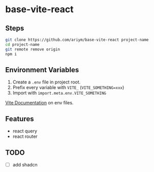 # base-vite-react

## Steps

```bash
git clone https://github.com/ariym/base-vite-react project-name
cd project-name
git remote remove origin
npm i
```

## Environment Variables

1. Create a ```.env``` file in project root.
1. Prefix every variable with ```VITE_``` (```VITE_SOMETHING=xxx```)
1. Import with ```import.meta.env.VITE_SOMETHING```

[Vite Documentation](https://vitejs.dev/guide/env-and-mode.html#env-files) on env files.

## Features

- react query
- react router

## TODO

- [ ] add shadcn
